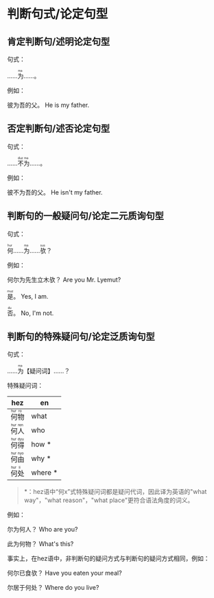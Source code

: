 # 判断句式/论定句型

## 肯定判断句/述明论定句型

句式：

……<ruby><rb>为</rb><rt> ma </rt> </ruby>……。

例如：

彼为吾的父。  He is my father. 

## 否定判断句/述否论定句型

句式：

……<ruby><rb>不</rb><rt> duz </rt> </ruby><ruby><rb>为</rb><rt> ma </rt> </ruby>……。

例如：

彼不为吾的父。  He isn't my father.

## 判断句的一般疑问句/论定二元质询句型

句式：

<ruby><rb>何</rb><rt> hur </rt> </ruby>……<ruby><rb>为</rb><rt> ma </rt> </ruby>……<ruby><rb>欤</rb><rt> sus </rt> </ruby>？

例如：

何尔为先生立木欤？  Are you Mr. Lyemut?

<ruby><rb>是</rb><rt> muz </rt> </ruby>。  Yes, I am.

<ruby><rb>否</rb><rt> du </rt> </ruby>。  No, I'm not.

## 判断句的特殊疑问句/论定泛质询句型

句式：

……<ruby><rb>为</rb><rt> ma </rt> </ruby>【疑问词】……？

特殊疑问词：

|hez|en|
|-|-|
|<ruby><rb>何</rb><rt> hur </rt> </ruby><ruby><rb>物</rb><rt> ro </rt> </ruby>|what|
|<ruby><rb>何</rb><rt> hur </rt> </ruby><ruby><rb>人</rb><rt> ren </rt> </ruby>|who|
|<ruby><rb>何</rb><rt> hur </rt> </ruby><ruby><rb>得</rb><rt> dyu </rt> </ruby>|how *|
|<ruby><rb>何</rb><rt> hur </rt> </ruby><ruby><rb>由</rb><rt> nyo </rt> </ruby>|why *|
|<ruby><rb>何</rb><rt> hur </rt> </ruby><ruby><rb>处</rb><rt> li </rt> </ruby>|where *|

> *：hez语中“何x”式特殊疑问词都是疑问代词，因此译为英语的"what way"，"what reason"，"what place"更符合语法角度的词义。

例如：

尔为何人？  Who are you?

此为何物？  What's this?

事实上，在hez语中，非判断句的疑问方式与判断句的疑问方式相同，例如：

何尔已食欤？  Have you eaten your meal?

尔居于何处？  Where do you live?
